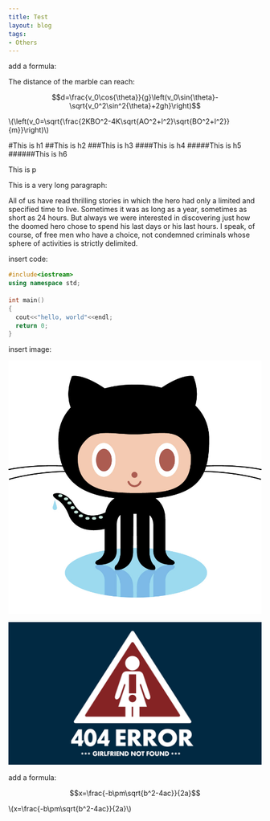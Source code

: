 ```yaml
---
title: Test
layout: blog
tags: 
- Others
---
```


add a formula:

The distance of the marble can reach:

$$d=\frac{v_0\cos{\theta}}{g}\left(v_0\sin{\theta}-\sqrt{v_0^2\sin^2{\theta}+2gh}\right)$$

\\(\left(v_0=\sqrt{\frac{2KBO^2-4K\sqrt{AO^2+l^2}\sqrt{BO^2+l^2}}{m}}\right)\\)


#This is h1
##This is h2
###This is h3
####This is h4
#####This is h5
######This is h6

This is p

This is a very long paragraph:

  All of us have read thrilling stories in which the hero had only a limited and specified time to live. Sometimes it was as long as a year, sometimes as short as 24 hours. But always we were interested in discovering just how the doomed hero chose to spend his last days or his last hours. I speak, of course, of free men who have a choice, not condemned criminals whose sphere of activities is strictly delimited. 

insert code:

```cpp
#include<iostream>
using namespace std;

int main()
{
  cout<<"hello, world"<<endl;
  return 0;
}
```

insert image:

![](/img/Octocat.jpg)

![](/img/404.jpg)

add a formula:

$$x=\frac{-b\pm\sqrt{b^2-4ac}}{2a}$$

\\(x=\frac{-b\pm\sqrt{b^2-4ac}}{2a}\\)

